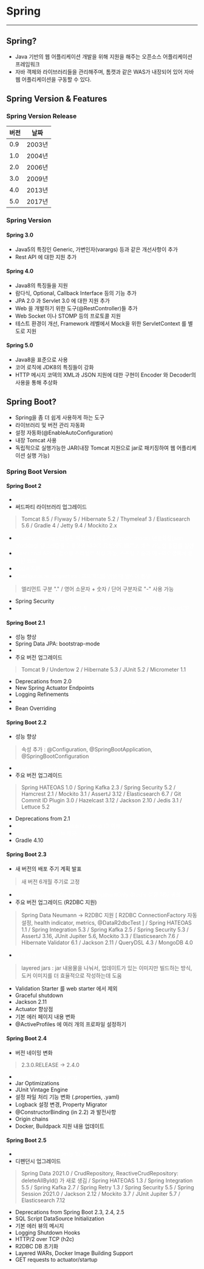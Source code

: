 # Spring

---

## Spring?
 - Java 기반의 웹 어플리케이션 개발을 위해 지원을 해주는 오픈소스 어플리케이션 프레임워크
 - 자바 객체와 라이브러리들을 관리해주며, 톰캣과 같은 WAS가 내장되어 있어 자바 웹 어플리케이션을 구동할 수 있다.

## Spring Version & Features

### Spring Version Release

| 버전 | 날짜   |
| ------ | -------- |
| 0.9  | 2003년 |
| 1.0  | 2004년 |
| 2.0  | 2006년 |
| 3.0  | 2009년 |
| 4.0  | 2013년 |
| 5.0  | 2017년 |

### Spring Version

#### Spring 3.0
 - Java5의 특징인 Generic, 가변인자(varargs) 등과 같은 개선사항이 추가
 - Rest API 에 대한 지원 추가

#### Spring 4.0
 - Java8의 특징들을 지원
 - 람다식, Optional, Callback Interface 등의 기능 추가
 - JPA 2.0 과 Servlet 3.0 에 대한 지원 추가
 - Web 을 개발하기 위한 도구(@RestController)들 추가
 - Web Socket 이나 STOMP 등의 프로토콜 지원
 - 테스트 환경이 개선, Framework 레벨에서 Mock을 위한 ServletContext 를 별도로 지원

#### Spring 5.0
 - Java8을 표준으로 사용
 - 코어 로직에 JDK8의 특징들이 강화
 - HTTP 메시지 코덱의 XML과 JSON 지원에 대한 구현이 Encoder 와 Decoder의 사용을 통해 추상화

## Spring Boot?
 - Spring을 좀 더 쉽게 사용하게 하는 도구
 - 라이브러리 및 버전 관리 자동화
 - 설정 자동화(@EnableAutoConfiguration)
 - 내장 Tomcat 사용
 - 독립적으로 실행가능한 JAR(내장 Tomcat 지원으로 jar로 패키징하여 웹 어플리케이션 실행 가능)

### Spring Boot Version

#### Spring Boot 2
 - <span style="color:white">Java8 + Spring Framework 5
 - 써드파티 라이브러리 업그레이드
 > Tomcat 8.5 / Flyway 5 / Hibernate 5.2 / Thymeleaf 3 / Elasticsearch 5.6 / Gradle 4 / Jetty 9.4 / Mockito 2.x
 - <span style="color:white">Reactive Spring : 한정된 자원에서 비동기(asynchronous) 넌블럭킹(non-blocking) 알고리즘을 이용하여 다수의 요청에도 빠르고 예측 가능한 응답을 실현
 - <span style="color:white">Functional APIs : 함수형 스타잉로 작성 가능, 스프링 기술과 어노테이션에서 분리된 코드
 - <span style="color:white">Kotlin 지원
 - <span style="color:white">Configuration properties : 프로퍼티를 읽을 때 양식이 통일
 > 엘리먼트 구분 "." / 영어 소문자 + 숫자 / 단어 구분자로 "-" 사용 가능
 - Spring Security
 - <span style="color:white">HikariCP : Database 커넥션 풀 관리 프레임워크 / Tomcat Pool > HikariCP

#### Spring Boot 2.1
 - 성능 향상
 - Spring Data JPA: bootstrap-mode
 - <span style="color:white">JDK 11 + Spring Framework 5.1
 - 주요 버전 업그레이드
 > Tomcat 9 / Undertow 2 / Hibernate 5.3 / JUnit 5.2 / Micrometer 1.1
 - Deprecations from 2.0
 - New Spring Actuator Endpoints
 - Logging Refinements
 - <span style="color:white">JUnit : JUnit5 사용 가능하지만 빌드 설정에 명시 필요
 - Bean Overriding

#### Spring Boot 2.2
 - 성능 향상
 > 속성 추가 : @Configuration, @SpringBootApplication, @SpringBootConfiguration
 - <span style="color:white">Java 13 + Spring Framework 5.2
 - 주요 버전 업그레이드
 > Spring HATEOAS 1.0 / Spring Kafka 2.3 / Spring Security 5.2 / Hamcrest 2.1 / Mockito 3.1 / AssertJ 3.12 / Elasticsearch 6.7 / Git Commit ID Plugin 3.0 / Hazelcast 3.12 / Jackson 2.10 / Jedis 3.1 / Lettuce 5.2
 - Deprecations from 2.1
 - <span style="color:white">Jakarta EE : javax. > jakarta. group ID 이동
 - <span style="color:white">Junit 5 : Junit 5 기본 제공
 - Gradle 4.10

#### Spring Boot 2.3
 - 새 버전의 배포 주기 계획 발표
 > 새 버전 6개월 주기로 고정
 - <span style="color:white">Java 14, Gradle 5.6.x ~ 6.3, developmentOnly Gradle 설정 자동 생성
 - 주요 버전 업그레이드 (R2DBC 지원)
 > Spring Data Neumann -> R2DBC 지원 [ R2DBC ConnectionFactory 자동 설정, health indicator, metrics, @DataR2dbcTest ]
 / Spring HATEOAS 1.1
 / Spring Integration 5.3
 / Spring Kafka 2.5
 / Spring Security 5.3
 / AssertJ 3.16, JUnit Jupiter 5.6, Mockito 3.3
 / Elasticsearch 7.6
 / Hibernate Validator 6.1
 / Jackson 2.11
 / QueryDSL 4.3
 / MongoDB 4.0
 - <span style="color:white">도커 지원
 > layered jars : jar 내용물을 나눠서, 업데이트가 있는 이미지만 빌드하는 방식, 도커 이미지를 더 효율적으로 작성하는데 도움
 - Validation Starter 를 web starter 에서 제외
 - Graceful shutdown
 - Jackson 2.11
 - Actuator 향상점
 - 기본 에러 페이지 내용 변화
 - @ActiveProfiles 에 여러 개의 프로파일 설정하기

#### Spring Boot 2.4
 - 버전 네이밍 변화
 > 2.3.0.RELEASE -> 2.4.0
 - <span style="color:white">Java 15, Startup Logging
 - Jar Optimizations
 - JUnit Vintage Engine
 - 설정 파일 처리 기능 변화 (.properties, .yaml)
 - Logback 설정 변경, Property Migrator
 - @ConstructorBinding (in 2.2) 과 발전사항
 - Origin chains
 - Docker, Buildpack 지원 내용 업데이트

#### Spring Boot 2.5
 - <span style="color:white">Java 16, Gradle 7, Jetty 10, Kotlin 1.5, Groovy 3
 - 디펜던시 업그레이드
 > Spring Data 2021.0
 / CrudRepository, ReactiveCrudRepository: deleteAllById() 가 새로 생김
 / Spring HATEOAS 1.3
 / Spring Integration 5.5
 / Spring Kafka 2.7
 / Spring Retry 1.3
 / Spring Security 5.5
 / Spring Session 2021.0
 / Jackson 2.12
 / Mockito 3.7
 / JUnit Jupiter 5.7
 / Elasticsearch 7.12
 - Deprecations from Spring Boot 2.3, 2.4, 2.5
 - SQL Script DataSource Initialization
 - 기본 에러 뷰의 메시지
 - Logging Shutdown Hooks
 - HTTP/2 over TCP (h2c)
 - R2DBC DB 초기화
 - Layered WARs, Docker Image Building Support
 - GET requests to actuator/startup
















